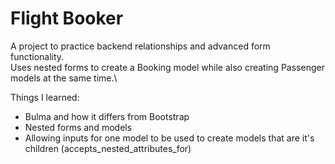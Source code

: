 # Flight Booker

A project to practice backend relationships and advanced form functionality.\
Uses nested forms to create a Booking model while also creating Passenger models at the same time.\

Things I learned: 
* Bulma and how it differs from Bootstrap
* Nested forms and models
* Allowing inputs for one model to be used to create models that are it's children (accepts_nested_attributes_for)
